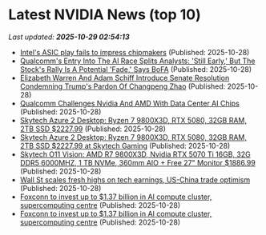 # Latest NVIDIA News (top 10)
_Last updated: **2025-10-29 02:54:13**_

- [Intel's ASIC play fails to impress chipmakers](https://www.digitimes.com/news/a20251028PD210/intel-asic-market-x86-business.html) (Published: 2025-10-28)
- [Qualcomm's Entry Into The AI Race Splits Analysts: 'Still Early,' But The Stock's Rally Is A Potential 'Fade,' Says BoFA](https://biztoc.com/x/189a5be7d82a8868) (Published: 2025-10-28)
- [Elizabeth Warren And Adam Schiff Introduce Senate Resolution Condemning Trump's Pardon Of Changpeng Zhao](https://finance.yahoo.com/news/elizabeth-warren-adam-schiff-introduce-023113160.html) (Published: 2025-10-28)
- [Qualcomm Challenges Nvidia And AMD With Data Center AI Chips](https://www.forbes.com/sites/janakirammsv/2025/10/27/qualcomm-challenges-nvidia-and-amd-with-data-center-ai-chips/) (Published: 2025-10-28)
- [Skytech Azure 2 Desktop: Ryzen 7 9800X3D, RTX 5080, 32GB RAM, 2TB SSD $2227.99](https://slickdeals.net/f/18739990-skytech-azure-2-desktop-ryzen-7-9800x3d-rtx-5080-32gb-ram-2tb-ssd-2227-99) (Published: 2025-10-28)
- [Skytech Azure 2 Desktop: Ryzen 7 9800X3D, RTX 5080, 32GB RAM, 2TB SSD $2227.99 at Skytech Gaming](https://slickdeals.net/f/18739990-skytech-azure-2-desktop-ryzen-7-9800x3d-rtx-5080-32gb-ram-2tb-ssd-2227-99-at-skytech-gaming) (Published: 2025-10-28)
- [Skytech O11 Vision: AMD R7 9800X3D, Nvidia RTX 5070 Ti 16GB, 32G DDR5 6000MHZ, 1 TB NVMe, 360mm AIO + Free 27" Monitor $1886.99](https://slickdeals.net/f/18739981-skytech-o11-vision-amd-r7-9800x3d-nvidia-rtx-5070-ti-16gb-32g-ddr5-6000mhz-1-tb-nvme-360mm-aio-free-27-monitor-1886-99) (Published: 2025-10-28)
- [Wall St scales fresh highs on tech earnings, US-China trade optimism](https://economictimes.indiatimes.com/markets/stocks/news/wall-st-scales-fresh-highs-on-tech-earnings-us-china-trade-optimism/articleshow/124861838.cms) (Published: 2025-10-28)
- [Foxconn to invest up to $1.37 billion in AI compute cluster, supercomputing centre](https://finance.yahoo.com/news/foxconn-invest-1-37-billion-014602219.html) (Published: 2025-10-28)
- [Foxconn to invest up to $1.37 billion in AI compute cluster, supercomputing centre](https://www.channelnewsasia.com/business/foxconn-invest-up-137-billion-in-ai-compute-cluster-supercomputing-centre-5428741) (Published: 2025-10-28)

